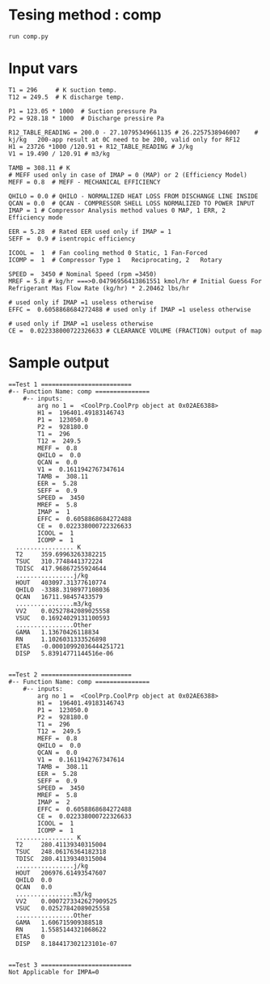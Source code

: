 # Tesing method : comp
    run comp.py

# Input vars
    T1 = 296     # K suction temp.
    T12 = 249.5  # K discharge temp.

    P1 = 123.05 * 1000  # Suction pressure Pa
    P2 = 928.18 * 1000  # Discharge pressire Pa

    R12_TABLE_READING = 200.0 - 27.10795349661135 # 26.2257538946007 	# kj/kg   200-app result at 0C need to be 200, valid only for RF12
    H1 = 23726 *1000 /120.91 + R12_TABLE_READING # J/kg
    V1 = 19.490 / 120.91 # m3/kg

    TAMB = 308.11 # K
    # MEFF used only in case of IMAP = 0 (MAP) or 2 (Efficiency Model)
    MEFF = 0.8  # MEFF - MECHANICAL EFFICIENCY

    QHILO = 0.0 # QHILO - NORMALIZED HEAT LOSS FROM DISCHANGE LINE INSIDE
    QCAN = 0.0  # QCAN - COMPRESSOR SHELL LOSS NORMALIZED TO POWER INPUT
    IMAP = 1 # Compressor Analysis method values 0 MAP, 1 ERR, 2 Efficiency mode

    EER = 5.28  # Rated EER used only if IMAP = 1
    SEFF =  0.9 # isentropic efficiency

    ICOOL =  1  # Fan cooling method 0 Static, 1 Fan-Forced
    ICOMP =  1  # Compressor Type 1   Reciprocating, 2   Rotary

    SPEED =  3450 # Nominal Speed (rpm =3450)
    MREF = 5.8 # kg/hr ===>0.04796956413861551 kmol/hr # Initial Guess For Refrigerant Mas Flow Rate (kg/hr) * 2.20462 lbs/hr

    # used only if IMAP =1 useless otherwise
    EFFC =  0.6058868684272488 # used only if IMAP =1 useless otherwise

    # used only if IMAP =1 useless otherwise
    CE =  0.022338000722326633 # CLEARANCE VOLUME (FRACTION) output of map


# Sample output
    ==Test 1 =========================
    #-- Function Name: comp ===============
        #-- inputs:
            arg no 1 =  <CoolPrp.CoolPrp object at 0x02AE6388>
            H1 =  196401.49183146743
            P1 =  123050.0
            P2 =  928180.0
            T1 =  296
            T12 =  249.5
            MEFF =  0.8
            QHILO =  0.0
            QCAN =  0.0
            V1 =  0.1611942767347614
            TAMB =  308.11
            EER =  5.28
            SEFF =  0.9
            SPEED =  3450
            MREF =  5.8
            IMAP =  1
            EFFC =  0.6058868684272488
            CE =  0.022338000722326633
            ICOOL =  1
            ICOMP =  1
      ................ K
      T2     359.69963263382215
      TSUC   310.7748441372224
      TDISC  417.96867255924644
      ................j/kg
      HOUT   403097.31377610774
      QHILO  -3388.3198977108036
      QCAN   16711.98457433579
      ................m3/kg
      VV2    0.02527842089025558
      VSUC   0.16924029131100593
      ................Other
      GAMA   1.13670426118834
      RN     1.1026031333526898
      ETAS   -0.00010992036444251721
      DISP   5.83914771144516e-06


    ==Test 2 =========================
    #-- Function Name: comp ===============
        #-- inputs:
            arg no 1 =  <CoolPrp.CoolPrp object at 0x02AE6388>
            H1 =  196401.49183146743
            P1 =  123050.0
            P2 =  928180.0
            T1 =  296
            T12 =  249.5
            MEFF =  0.8
            QHILO =  0.0
            QCAN =  0.0
            V1 =  0.1611942767347614
            TAMB =  308.11
            EER =  5.28
            SEFF =  0.9
            SPEED =  3450
            MREF =  5.8
            IMAP =  2
            EFFC =  0.6058868684272488
            CE =  0.022338000722326633
            ICOOL =  1
            ICOMP =  1
      ................ K
      T2     280.41139340315004
      TSUC   248.06176364182318
      TDISC  280.41139340315004
      ................j/kg
      HOUT   206976.61493547607
      QHILO  0.0
      QCAN   0.0
      ................m3/kg
      VV2    0.0007273342627909525
      VSUC   0.02527842089025558
      ................Other
      GAMA   1.606715909388518
      RN     1.5585144321068622
      ETAS   0
      DISP   8.184417302123101e-07


    ==Test 3 =========================
    Not Applicable for IMPA=0






